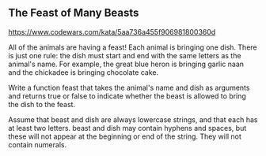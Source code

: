 ## The Feast of Many Beasts

https://www.codewars.com/kata/5aa736a455f906981800360d

All of the animals are having a feast! Each animal is bringing one dish. There is just one rule: the dish must start and end with the same
letters as the animal's name. For example, the great blue heron is bringing garlic naan and the chickadee is bringing chocolate cake.

Write a function feast that takes the animal's name and dish as arguments and returns true or false to indicate whether the beast is allowed
to bring the dish to the feast.

Assume that beast and dish are always lowercase strings, and that each has at least two letters. beast and dish may contain hyphens and
spaces, but these will not appear at the beginning or end of the string. They will not contain numerals.

